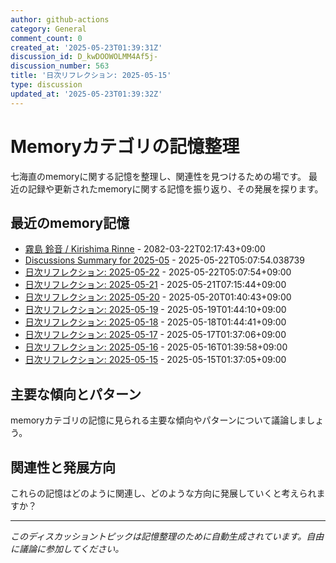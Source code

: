 ```yaml
---
author: github-actions
category: General
comment_count: 0
created_at: '2025-05-23T01:39:31Z'
discussion_id: D_kwDOOWOLMM4Af5j-
discussion_number: 563
title: '日次リフレクション: 2025-05-15'
type: discussion
updated_at: '2025-05-23T01:39:32Z'
---
```


# Memoryカテゴリの記憶整理

七海直のmemoryに関する記憶を整理し、関連性を見つけるための場です。
最近の記録や更新されたmemoryに関する記憶を振り返り、その発展を探ります。

## 最近のmemory記憶

- [霧島 鈴音 / Kirishima Rinne](memory/relationships/kirishima_rinne.md) - 2082-03-22T02:17:43+09:00
- [Discussions Summary for 2025-05](memory/discussion_summaries/discussion_summary_2025-05.md) - 2025-05-22T05:07:54.038739
- [日次リフレクション: 2025-05-22](memory/thoughts/daily_reflection_2025-05-22.md) - 2025-05-22T05:07:54+09:00
- [日次リフレクション: 2025-05-21](memory/thoughts/daily_reflection_2025-05-21.md) - 2025-05-21T07:15:44+09:00
- [日次リフレクション: 2025-05-20](memory/thoughts/daily_reflection_2025-05-20.md) - 2025-05-20T01:40:43+09:00
- [日次リフレクション: 2025-05-19](memory/thoughts/daily_reflection_2025-05-19.md) - 2025-05-19T01:44:10+09:00
- [日次リフレクション: 2025-05-18](memory/thoughts/daily_reflection_2025-05-18.md) - 2025-05-18T01:44:41+09:00
- [日次リフレクション: 2025-05-17](memory/thoughts/daily_reflection_2025-05-17.md) - 2025-05-17T01:37:06+09:00
- [日次リフレクション: 2025-05-16](memory/thoughts/daily_reflection_2025-05-16.md) - 2025-05-16T01:39:58+09:00
- [日次リフレクション: 2025-05-15](memory/thoughts/daily_reflection_2025-05-15.md) - 2025-05-15T01:37:05+09:00

## 主要な傾向とパターン

memoryカテゴリの記憶に見られる主要な傾向やパターンについて議論しましょう。

## 関連性と発展方向

これらの記憶はどのように関連し、どのような方向に発展していくと考えられますか？

---

*このディスカッショントピックは記憶整理のために自動生成されています。自由に議論に参加してください。*
